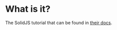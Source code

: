 # What is it?

The SolidJS tutorial that can be found in [their docs](https://docs.solidjs.com/guides/tutorials/getting-started-with-solid/welcome).
